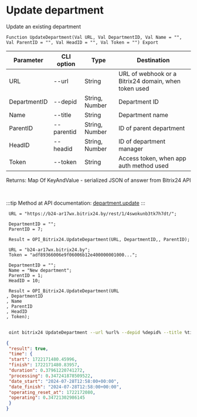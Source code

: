 ﻿---
sidebar_position: 2
---

# Update department
 Update an existing department



`Function UpdateDepartment(Val URL, Val DepartmentID, Val Name = "", Val ParentID = "", Val HeadID = "", Val Token = "") Export`

 | Parameter | CLI option | Type | Destination |
 |-|-|-|-|
 | URL | --url | String | URL of webhook or a Bitrix24 domain, when token used |
 | DepartmentID | --depid | String, Number | Department ID |
 | Name | --title | String | Department name |
 | ParentID | --parentid | String, Number | ID of parent department |
 | HeadID | --headid | String, Number | ID of department manager |
 | Token | --token | String | Access token, when app auth method used |

 
 Returns: Map Of KeyAndValue - serialized JSON of answer from Bitrix24 API

<br/>

:::tip
Method at API documentation: [department.update](https://dev.1c-bitrix.ru/rest_help/departments/department_update.php)
:::
<br/>


```bsl title="Code example"
 URL = "https://b24-ar17wx.bitrix24.by/rest/1/4swokunb3tk7h7dt/";
 
 DepartmentID = "";
 ParentID = 7;
 
 Result = OPI_Bitrix24.UpdateDepartment(URL, DepartmentID,, ParentID);
 
 URL = "b24-ar17wx.bitrix24.by";
 Token = "adf89366006e9f06006b12e400000001000...";
 
 DepartmentID = "";
 Name = "New department";
 ParentID = 1;
 HeadID = 10;
 
 Result = OPI_Bitrix24.UpdateDepartment(URL
, DepartmentID
, Name
, ParentID
, HeadID
, Token);
```
	


```sh title="CLI command example"
 
 oint bitrix24 UpdateDepartment --url %url% --depid %depid% --title %title% --parentid %parentid% --headid %headid% --token %token%

```

```json title="Result"
{
 "result": true,
 "time": {
 "start": 1722171480.45996,
 "finish": 1722171480.83957,
 "duration": 0.37961220741272,
 "processing": 0.347241878509522,
 "date_start": "2024-07-28T12:58:00+00:00",
 "date_finish": "2024-07-28T12:58:00+00:00",
 "operating_reset_at": 1722172080,
 "operating": 0.34721302986145
 }
}
```
